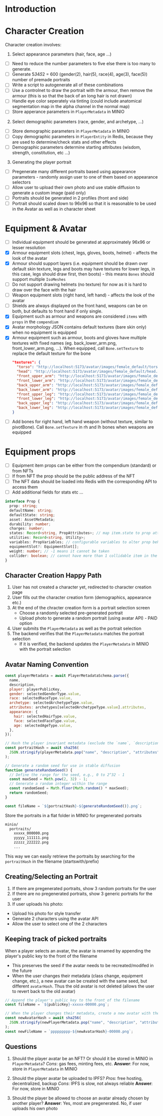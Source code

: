 # Introduction

# Character Creation

Character creation involves:

1. Select appearance parameters (hair, face, age ...)

- [ ] Need to reduce the number parameters to five else there is too many to generate.
- [ ] Generate 5*3*4*5*2 = 600 (gender(2), hair(5), race(4), age(3), face(5)) number of premade portraits
- [ ] Write a script to autogenerate all of these combinations
- [ ] Use a controlnet to draw the portrait with the armour, then remove the armour (this is so that the back of an long hair is not drawn)
- [ ] Handle eye color seperately via tinting (could include anatomical segmentation map in the alpha channel in the normal map)
- [ ] Store apperance parameters in `PlayerMetadata` in MINIO

2. Select demographic parameters (race, gender, and archetype, ...)

- [ ] Store demographic parameters in `PlayerMetadata` in MINIO
- [ ] Copy demographic parameters in `PlayerEntity` in Redis, because they are used to determine/check stats and other effects
- [ ] Demographic parameters determine starting attributes (wisdom, strength, constitution, etc ...)

3. Generating the player portrait

- [ ] Pregenerate many different portraits based using appearance parameters - randomly assign user to one of them based on appearance selectors
- [ ] Allow user to upload their own photo and use stable diffusion to generate a custom image (paid only)
- [ ] Portraits should be generated in 2 profiles (front and side)
- [ ] Portrait should scaled down to 96x96 so that it is reasonable to be used in the Avatar as well as in character sheet

# Equipment & Avatar

- [ ] Individual equipment should be generated at approximately 96x96 or lesser resolution
- [x] Armour equipment slots (chest, legs, gloves, boots, helmet) - affects the look of the avatar
- [x] Armour should support layers (i.e. equipment should be drawn over default skin texture, legs and boots may have textures for lower legs, in this case, legs should draw first, then boots) - this means `Bones` should support multiple `IsoMeshes`
- [ ] Do not support drawing helmets (no texture) for now as it is hard to draw over the face with the hair
- [ ] Weapon equipment slots (right hand, left hand) - affects the look of the avatar
- [ ] Shields are always displayed on the front hand, weapons can be on both, but defaults to front hand if only single.
- [x] Equipment such as armour and weapons are considered `items` with `props` in the `compendium`
- [x] Avatar morphology JSON contains default textures (bare skin only) when no equipment is equipped
- [x] Armour equipment such as armour, boots and gloves have multiple textures with fixed names (eg. back_lower_arm.png, front_lower_arm.png, ...). When equipped, call `Bone.setTexture` to replace the default texture for the bone
  ```json
  "textures": {
    "torso": "http://localhost:5173/avatar/images/female_default/torso.png",
    "head": "http://localhost:5173/avatar/images/female_default/head.png",
    "front_upper_arm": "http://localhost:5173/avatar/images/female_default/front_upper_arm.png",
    "front_lower_arm": "http://localhost:5173/avatar/images/female_default/front_lower_arm.png",
    "back_upper_arm": "http://localhost:5173/avatar/images/female_default/back_upper_arm.png",
    "back_lower_arm": "http://localhost:5173/avatar/images/female_default/back_lower_arm.png",
    "front_upper_leg": "http://localhost:5173/avatar/images/female_default/front_upper_leg.png",
    "front_lower_leg": "http://localhost:5173/avatar/images/female_default/front_lower_leg.png",
    "back_upper_leg": "http://localhost:5173/avatar/images/female_default/back_upper_leg.png",
    "back_lower_leg": "http://localhost:5173/avatar/images/female_default/back_lower_leg.png"
  }
  ```
- [ ] Add bones for right hand, left hand weapon (without texture, similar to pivotBone). Call `Bone.setTexture` in rh and lh bones when weapons are equipped

# Equipment props

- [ ] Equipment item props can be either from the compendium (standard) or from NFTs
- [ ] If from NFT the prop should be the public address of the NFT
- [ ] The NFT data should be loaded into Redis with the corresponding API to access them
- [ ] Add additional fields for stats etc ...

```ts
interface Prop {
  prop: string;
  defaultName: string;
  defaultState: string;
  asset: AssetMetadata;
  durability: number;
  charges: number;
  states: Record<string, PropAttributes>; // map item.state to prop attributes
  utilities: Record<string, Utility>;
  variables: PropVariables; // configurable variables to alter prop behavior & descriptions
  equipmentSlot?: EquipmentSlot[];
  weight: number; // -1 means it cannot be taken
  collider: boolean; // cannot have more than 1 collidable item in the same location, cannot walk through collidable items
}
```

## Character Creation Happy Path

1. User has not created a character yet, redirected to character creation page
2. User fills out the character creation form (demographics, appearance etc.)
3. At the end of the chracter creation form is a portrait selection screen
   - Choose a randomly selected pre-generated portrait
   - Upload photo to generate a random portrait (using avatar API) - PAID option
4. User submits the `PlayerMetadata` as well as the portrait selection
5. The backend verifies that the `PlayerMetadata` matches the portrait selection
   - If it is verified, the backend updates the `PlayerMetadata` in MINIO with the portrait selection

## Avatar Naming Convention

```js
const playerMetadata = await PlayerMetadataSchema.parse({
  name,
  description,
  player: playerPublicKey,
  gender: selectedGenderType.value,
  race: selectedRaceType.value,
  archetype: selectedArchetypeType.value,
  attributes: archetypes[selectedArchetypeType.value].attributes,
  appearance: {
    hair: selectedHairType.value,
    face: selectedFaceType.value,
    age: selectedAgeType.value,
  },
});

// Hash the player invariant metadata (exclude the `name`, `description` and `attributes`)
const portraitHash = await sha256(
  JSON.stringify(playerMetadata.pop("name", "description", "attributes"))
);

// Generate a random seed for use in stable diffusion
function generateRandomSeed() {
  // Define the range for the seed, e.g., 0 to 2^32 - 1
  const maxSeed = Math.pow(2, 32) - 1;
  // Generate a random integer within the range
  const randomSeed = Math.floor(Math.random() * maxSeed);
  return randomSeed;
}

const fileName = `${portraitHash}-${generateRandomSeed()}.png`;
```

Store the portraits in a flat folder in MINIO for pregenerated portraits

```sh
minio/
  portraits/
    xxxxx_000000.png
    yyyyy_111111.png
    zzzzz_222222.png
    ...
```

This way we can easily retrieve the portraits by searching for the `portraitHash` in the filename (startswith/prefix)

## Creating/Selecting an Portrait

1. If there are pregenerated portraits, show 3 random portraits for the user
2. If there are no pregenerated portraits, show 3 generic portraits for the user
3. If user uploads his photo:

- Upload his photo for style transfer
- Generate 2 characters using the avatar API
- Allow the user to select one of the 2 characters

## Keeping track of picked portraits

When a player selects an avatar, the avatar is renamed by appending the player's public key to the front of the filename

- This preserves the seed if the avatar needs to be recreated/modifed in the future
- When the user changes their metadata (class change, equipment change, etc.), a new avatar can be created with the same seed, but different `avatarHash`. Thus the old avatar is not deleted (allows the user to revert back to the old avatar)

```js
// Append the player's public key to the front of the filename
const fileName = `${publicKey}-xxxxx-00000.png`;

// When the player changes their metadata, create a new avatar with the same seed & public key
const newAvatarHash = await sha256(
  JSON.stringify(newPlayerMetadata.pop("name", "description", "attributes"))
);
const newFileName = `ppppppppp-${newAvatarHash}-00000.png`;
```

## Questions

1. Should the player avatar be an NFT? Or should it be stored in MINIO in `PlayerMetadata`?
   _Cons_: gas fees, minting fees, etc.
   **Answer**: For now, store in `PlayerMetadata` in MINIO

2. Should the player avatar be uploaded to IPFS?
   _Pros_: free hosting, decentralized, backup
   _Cons_: IPFS is slow, not always reliable
   **Answer**: For now, store in MINIO

3. Should the player be allowed to choose an avatar already chosen by another player?
   **Answer**: Yes, most are pregenerated. No, if user uploads his own photo
